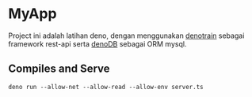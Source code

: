 # MyApp
Project ini adalah latihan deno, dengan menggunakan [denotrain](https://github.com/Caesar2011/denotrain) sebagai framework rest-api serta [denoDB](https://eveningkid.github.io/denodb-docs/) sebagai ORM mysql.

## Compiles and Serve
```
deno run --allow-net --allow-read --allow-env server.ts
```
